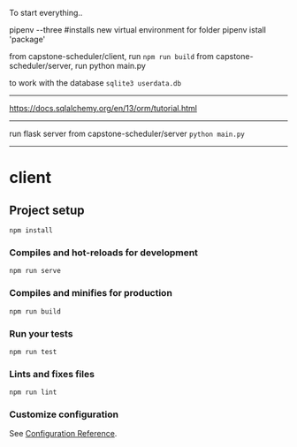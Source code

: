 To start everything..

pipenv --three #installs new virtual environment for folder
pipenv istall 'package'

from capstone-scheduler/client, run
`
npm run build
`
from capstone-scheduler/server, run
python main.py

to work with the database
`
sqlite3 userdata.db
`

---------------------------------------

https://docs.sqlalchemy.org/en/13/orm/tutorial.html

---------------------------------------

run flask server from capstone-scheduler/server
`
python main.py
`

-----------------------------------------------

# client

## Project setup
```
npm install
```

### Compiles and hot-reloads for development
```
npm run serve
```

### Compiles and minifies for production
```
npm run build
```

### Run your tests
```
npm run test
```

### Lints and fixes files
```
npm run lint
```

### Customize configuration
See [Configuration Reference](https://cli.vuejs.org/config/).

